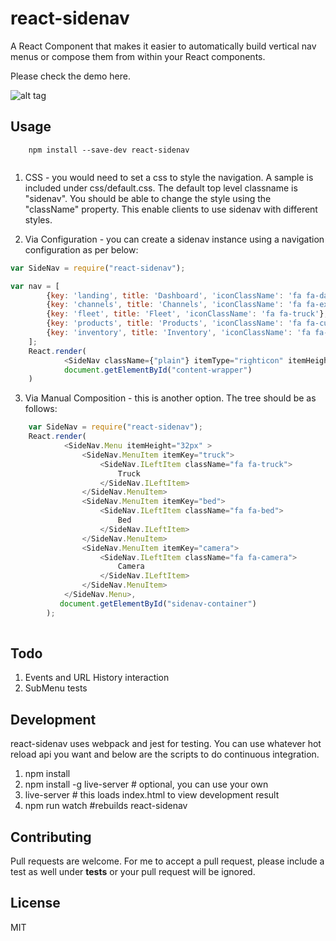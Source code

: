 react-sidenav
==============================

A React Component that makes it easier to automatically build vertical nav menus or compose them from within your React
components.

Please check the demo here.

![alt tag](https://raw.githubusercontent.com/wmira/dashboard-sidenav/master/img/sidenav.png)

## Usage

```
    npm install --save-dev react-sidenav
    
```


1. CSS - you would need to set a css to style the navigation. A sample is included under css/default.css. The
default top level classname is "sidenav". You should be able to change the style using the "className" property. This
enable clients to use sidenav with different styles.

2. Via Configuration - you can create a sidenav instance using a navigation configuration as per below:

```javascript
var SideNav = require("react-sidenav");

var nav = [
        {key: 'landing', title: 'Dashboard', 'iconClassName': 'fa fa-dashboard'},
        {key: 'channels', title: 'Channels', 'iconClassName': 'fa fa-exchange'},
        {key: 'fleet', title: 'Fleet', 'iconClassName': 'fa fa-truck'},
        {key: 'products', title: 'Products', 'iconClassName': 'fa fa-cubes'},
        {key: 'inventory', title: 'Inventory', 'iconClassName': 'fa fa-database'}
    ];
    React.render(
            <SideNav className={"plain"} itemType="righticon" itemHeight="32px" navigation={nav}></SideNav>,
            document.getElementById("content-wrapper")
    )

```

3. Via Manual Composition - this is another option. The tree should be as follows:

```javascript
    var SideNav = require("react-sidenav");
    React.render(
            <SideNav.Menu itemHeight="32px" >
                <SideNav.MenuItem itemKey="truck">
                    <SideNav.ILeftItem className="fa fa-truck">
                        Truck
                    </SideNav.ILeftItem>
                </SideNav.MenuItem>
                <SideNav.MenuItem itemKey="bed">
                    <SideNav.ILeftItem className="fa fa-bed">
                        Bed
                    </SideNav.ILeftItem>
                </SideNav.MenuItem>
                <SideNav.MenuItem itemKey="camera">
                    <SideNav.ILeftItem className="fa fa-camera">
                        Camera
                    </SideNav.ILeftItem>
                </SideNav.MenuItem>
            </SideNav.Menu>,
           document.getElementById("sidenav-container")
        );
    

```


## Todo

1. Events and URL History interaction
2. SubMenu tests

## Development

react-sidenav uses webpack and jest for testing. You can use whatever hot reload api you want and below are the
scripts to do continuous integration.

1. npm install
2. npm install -g live-server # optional, you can use your own
3. live-server # this loads index.html to view development result
4. npm run watch #rebuilds react-sidenav


## Contributing

Pull requests are welcome. For me to accept a pull request, please include a test as well under __tests__ or your
pull request will be ignored.

## License

MIT
